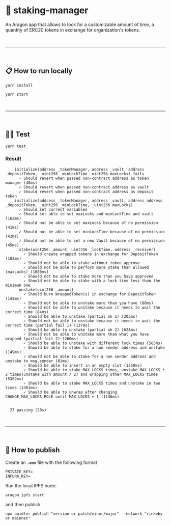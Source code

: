 # :crystal_ball: staking-manager

An Aragon app that allows to lock for a customizable amount of time, a quantity of ERC20 tokens in exchange for organization's tokens.

&nbsp;

***

&nbsp;

## :clipboard: How to run locally

```
yarn install
```

```
yarn start
```

&nbsp;

***

&nbsp;

## :guardsman: Test

```
yarn test
```

### Result

```
    initialize(address _tokenManager, address _vault, address _depositToken, _uint256 _minLockTime _uint256 maxLocks) fails
      ✓ Should revert when passed non-contract address as token manager (48ms)
      ✓ Should revert when passed non-contract address as vault
      ✓ Should revert when passed non-contract address as deposit token
    initialize(address _tokenManager, address _vault, address address _depositToken, _uint256 _minLockTime, _uint256 maxLocks)
      ✓ Should set correct variables
      ✓ Should set able to set maxLocks and minLockTime and vault (162ms)
      ✓ Should not be able to set maxLocks because of no permission (41ms)
      ✓ Should not be able to set minLockTime because of no permission (42ms)
      ✓ Should not be able to set a new Vault because of no permission (45ms)
      stake(uint256 _amount, uint256 _lockTime, address _receiver)
        ✓ Should create wrapped tokens in exchange for DepositToken (102ms)
        ✓ Should not be able to stake without token approve
        ✓ Should not be able to perform more stake than allowed (maxLocks) (1080ms)
        ✓ Should not be able to stake more than you have approved
        ✓ Should not be able to stake with a lock time less than the minimun one
      unstake(uint256 _amount)
        ✓ Should burn WrappedToken(s) in exchange for DepositToken (142ms)
        ✓ Should not be able to unstake more than you have (80ms)
        ✓ Should not be able to unstake because it needs to wait the correct time (84ms)
        ✓ Should be able to unstake (partial ok 1) (203ms)
        ✓ Should not be able to unstake because it needs to wait the correct time (partial fail 1) (137ms)
        ✓ Should be able to unstake (partial ok 2) (624ms)
        ✓ Should not be able to unstake more than what you have wrapped (partial fail 2) (266ms)
        ✓ Should be able to unstake with different lock times (585ms)
        ✓ Should be able to stake for a non sender address and unstake (149ms)
        ✓ Should not be able to stake for a non sender address and unstake to msg.sender (81ms)
        ✓ Should be able to insert in an empty slot (1350ms)
        ✓ Should be able to stake MAX_LOCKS times, unstake MAX_LOCKS * 2 times(unstake with amount / 2) and wrapping other MAX_LOCKS times (5382ms)
        ✓ Should be able to stake MAX_LOCKS times and unstake in two times (1381ms)
        ✓ Should be able to unwrap after changing CHANGE_MAX_LOCKS_ROLE until MAX_LOCKS + 1 (1146ms)


  27 passing (28s)
```

&nbsp;

***

&nbsp;

## :rocket: How to publish

Create an __`.env`__ file with the following format

```
PRIVATE_KEY=
INFURA_KEY=
```

Run the local IPFS node:

```
aragon ipfs start
```

and then publish.

```
npx buidler publish "version or patch/minor/major" --network "rinkeby or mainnet"
```